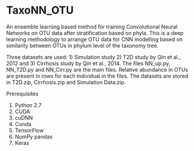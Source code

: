# TaxoNN_OTU

An ensemble learning based method for training Convolutional Neural Networks on OTU data after stratification based on phyla. This is a deep learning methodology to arrange OTU data for CNN modelling based on similarity between OTUs in phylum level of the taxonomy tree.


Three datasets are used: 1) Simulation study 2) T2D study by Qin et al., 2012 and 3) Cirrhosis study by Qin et al., 2014. The files NN_up.py, NN_T2D.py and NN_Cirr.py are the main files. Relative abundance in OTUs are present in rows for each individual in the files. 
The datasets are stored in T2D.zip, Cirrhosis.zip and Simulation Data.zip. 

Prerequisites

1.	Python 2.7
2.	CUDA
3.	cuDNN
4.	Conda
5.	TensorFlow 
6.	NumPy pandas 
7.	Keras

